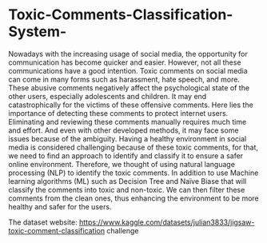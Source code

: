 # Toxic-Comments-Classification-System-
Nowadays with the increasing usage of social media, the opportunity for communication has become 
quicker and easier. However, not all these communications have a good intention. Toxic comments on social 
media can come in many forms such as harassment, hate speech, and more. These abusive comments 
negatively affect the psychological state of the other users, especially adolescents and children. It may end 
catastrophically for the victims of these offensive comments. Here lies the importance of detecting these 
comments to protect internet users. Eliminating and reviewing these comments manually requires much time 
and effort. And even with other developed methods, it may face some issues because of the ambiguity. Having 
a healthy environment in social media is considered challenging because of these toxic comments, for that, 
we need to find an approach to identify and classify it to ensure a safer online environment. Therefore, we 
thought of using natural language processing (NLP) to identify the toxic comments. In addition to use Machine 
learning algorithms (ML) such as Decision Tree and Naïve Biase that will classify the comments into toxic 
and non-toxic. We can then filter these comments from the clean ones, thus enhancing the environment to be 
more healthy and safer for the users.

The dataset website: https://www.kaggle.com/datasets/julian3833/jigsaw-toxic-comment-classification
challenge 
